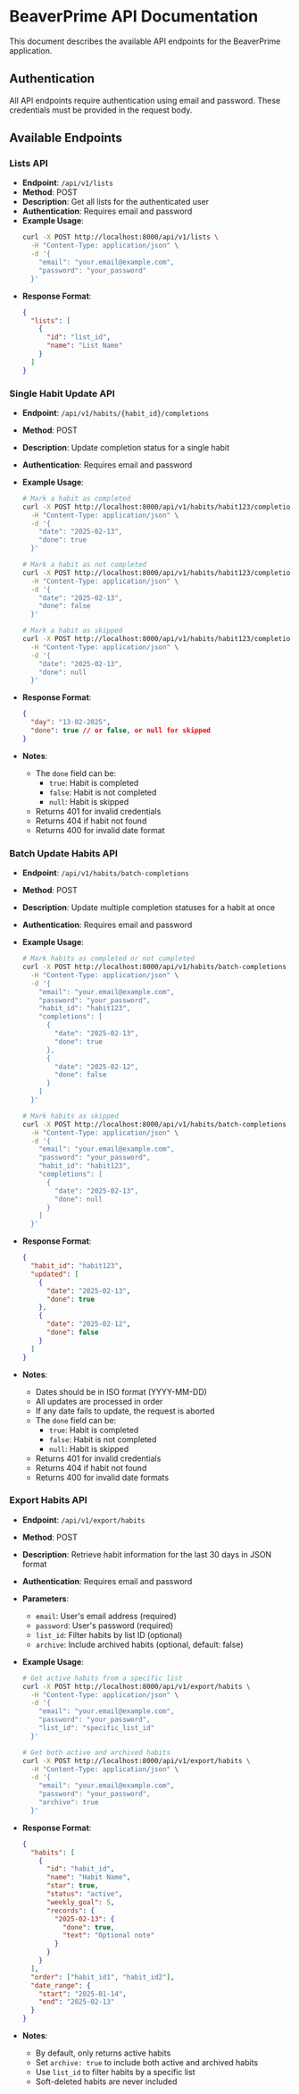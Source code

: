 # BeaverPrime API Documentation

This document describes the available API endpoints for the BeaverPrime application.

## Authentication

All API endpoints require authentication using email and password. These credentials must be provided in the request body.

## Available Endpoints

### Lists API

- **Endpoint**: `/api/v1/lists`
- **Method**: POST
- **Description**: Get all lists for the authenticated user
- **Authentication**: Requires email and password
- **Example Usage**:
  ```bash
  curl -X POST http://localhost:8000/api/v1/lists \
    -H "Content-Type: application/json" \
    -d '{
      "email": "your.email@example.com",
      "password": "your_password"
    }'
  ```
- **Response Format**:
  ```json
  {
    "lists": [
      {
        "id": "list_id",
        "name": "List Name"
      }
    ]
  }
  ```

### Single Habit Update API

- **Endpoint**: `/api/v1/habits/{habit_id}/completions`
- **Method**: POST
- **Description**: Update completion status for a single habit
- **Authentication**: Requires email and password
- **Example Usage**:

  ```bash
  # Mark a habit as completed
  curl -X POST http://localhost:8000/api/v1/habits/habit123/completions \
    -H "Content-Type: application/json" \
    -d '{
      "date": "2025-02-13",
      "done": true
    }'

  # Mark a habit as not completed
  curl -X POST http://localhost:8000/api/v1/habits/habit123/completions \
    -H "Content-Type: application/json" \
    -d '{
      "date": "2025-02-13",
      "done": false
    }'

  # Mark a habit as skipped
  curl -X POST http://localhost:8000/api/v1/habits/habit123/completions \
    -H "Content-Type: application/json" \
    -d '{
      "date": "2025-02-13",
      "done": null
    }'
  ```

- **Response Format**:
  ```json
  {
    "day": "13-02-2025",
    "done": true // or false, or null for skipped
  }
  ```
- **Notes**:
  - The `done` field can be:
    - `true`: Habit is completed
    - `false`: Habit is not completed
    - `null`: Habit is skipped
  - Returns 401 for invalid credentials
  - Returns 404 if habit not found
  - Returns 400 for invalid date format

### Batch Update Habits API

- **Endpoint**: `/api/v1/habits/batch-completions`
- **Method**: POST
- **Description**: Update multiple completion statuses for a habit at once
- **Authentication**: Requires email and password
- **Example Usage**:

  ```bash
  # Mark habits as completed or not completed
  curl -X POST http://localhost:8000/api/v1/habits/batch-completions \
    -H "Content-Type: application/json" \
    -d '{
      "email": "your.email@example.com",
      "password": "your_password",
      "habit_id": "habit123",
      "completions": [
        {
          "date": "2025-02-13",
          "done": true
        },
        {
          "date": "2025-02-12",
          "done": false
        }
      ]
    }'

  # Mark habits as skipped
  curl -X POST http://localhost:8000/api/v1/habits/batch-completions \
    -H "Content-Type: application/json" \
    -d '{
      "email": "your.email@example.com",
      "password": "your_password",
      "habit_id": "habit123",
      "completions": [
        {
          "date": "2025-02-13",
          "done": null
        }
      ]
    }'
  ```

- **Response Format**:
  ```json
  {
    "habit_id": "habit123",
    "updated": [
      {
        "date": "2025-02-13",
        "done": true
      },
      {
        "date": "2025-02-12",
        "done": false
      }
    ]
  }
  ```
- **Notes**:
  - Dates should be in ISO format (YYYY-MM-DD)
  - All updates are processed in order
  - If any date fails to update, the request is aborted
  - The `done` field can be:
    - `true`: Habit is completed
    - `false`: Habit is not completed
    - `null`: Habit is skipped
  - Returns 401 for invalid credentials
  - Returns 404 if habit not found
  - Returns 400 for invalid date formats

### Export Habits API

- **Endpoint**: `/api/v1/export/habits`
- **Method**: POST
- **Description**: Retrieve habit information for the last 30 days in JSON format
- **Authentication**: Requires email and password
- **Parameters**:
  - `email`: User's email address (required)
  - `password`: User's password (required)
  - `list_id`: Filter habits by list ID (optional)
  - `archive`: Include archived habits (optional, default: false)
- **Example Usage**:

  ```bash
  # Get active habits from a specific list
  curl -X POST http://localhost:8000/api/v1/export/habits \
    -H "Content-Type: application/json" \
    -d '{
      "email": "your.email@example.com",
      "password": "your_password",
      "list_id": "specific_list_id"
    }'

  # Get both active and archived habits
  curl -X POST http://localhost:8000/api/v1/export/habits \
    -H "Content-Type: application/json" \
    -d '{
      "email": "your.email@example.com",
      "password": "your_password",
      "archive": true
    }'
  ```

- **Response Format**:
  ```json
  {
    "habits": [
      {
        "id": "habit_id",
        "name": "Habit Name",
        "star": true,
        "status": "active",
        "weekly_goal": 5,
        "records": {
          "2025-02-13": {
            "done": true,
            "text": "Optional note"
          }
        }
      }
    ],
    "order": ["habit_id1", "habit_id2"],
    "date_range": {
      "start": "2025-01-14",
      "end": "2025-02-13"
    }
  }
  ```
- **Notes**:
  - By default, only returns active habits
  - Set `archive: true` to include both active and archived habits
  - Use `list_id` to filter habits by a specific list
  - Soft-deleted habits are never included

